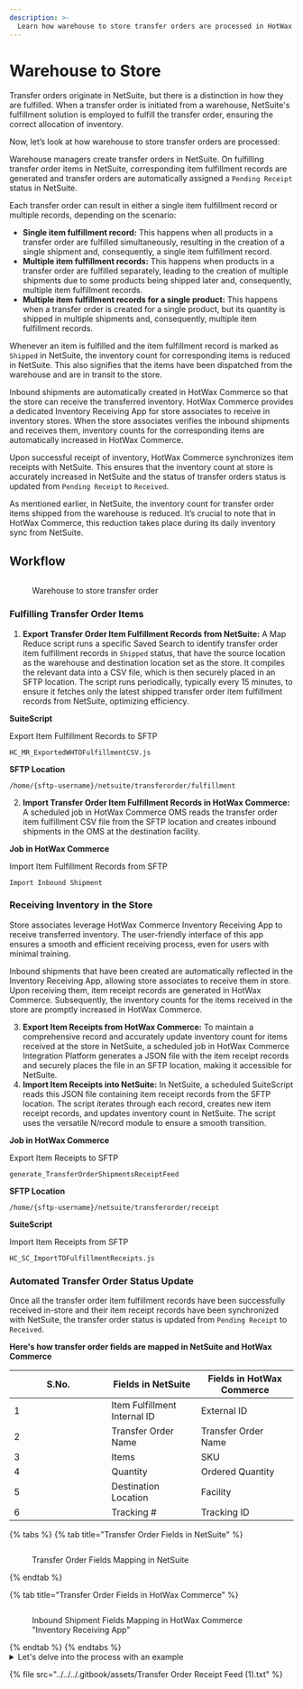 ```yaml
---
description: >-
  Learn how warehouse to store transfer orders are processed in HotWax Commerce.
---
```

# Warehouse to Store

Transfer orders originate in NetSuite, but there is a distinction in how they are fulfilled. When a transfer order is initiated from a warehouse, NetSuite's fulfillment solution is employed to fulfill the transfer order, ensuring the correct allocation of inventory.

Now, let’s look at how warehouse to store transfer orders are processed:

Warehouse managers create transfer orders in NetSuite. On fulfilling transfer order items in NetSuite, corresponding item fulfillment records are generated and transfer orders are automatically assigned a `Pending Receipt` status in NetSuite.

Each transfer order can result in either a single item fulfillment record or multiple records, depending on the scenario:

* **Single item fulfillment record:** This happens when all products in a transfer order are fulfilled simultaneously, resulting in the creation of a single shipment and, consequently, a single item fulfillment record.
* **Multiple item fulfillment records:** This happens when products in a transfer order are fulfilled separately, leading to the creation of multiple shipments due to some products being shipped later and, consequently, multiple item fulfillment records.
* **Multiple item fulfillment records for a single product:** This happens when a transfer order is created for a single product, but its quantity is shipped in multiple shipments and, consequently, multiple item fulfillment records.

Whenever an item is fulfilled and the item fulfillment record is marked as `Shipped` in NetSuite, the inventory count for corresponding items is reduced in NetSuite. This also signifies that the items have been dispatched from the warehouse and are in transit to the store.

Inbound shipments are automatically created in HotWax Commerce so that the store can receive the transferred inventory. HotWax Commerce provides a dedicated Inventory Receiving App for store associates to receive in inventory stores. When the store associates verifies the inbound shipments and receives them, inventory counts for the corresponding items are automatically increased in HotWax Commerce.

Upon successful receipt of inventory, HotWax Commerce synchronizes item receipts with NetSuite. This ensures that the inventory count at store is accurately increased in NetSuite and the status of transfer orders status is updated from `Pending Receipt` to `Received`.

As mentioned earlier, in NetSuite, the inventory count for transfer order items shipped from the warehouse is reduced. It’s crucial to note that in HotWax Commerce, this reduction takes place during its daily inventory sync from NetSuite.

## Workflow

<figure><img src="../../../.gitbook/assets/33.png" alt=""><figcaption><p>Warehouse to store transfer order</p></figcaption></figure>

### Fulfilling Transfer Order Items

1. **Export Transfer Order Item Fulfillment Records from NetSuite:** A Map Reduce script runs a specific Saved Search to identify transfer order item fulfillment records in `Shipped` status, that have the source location as the warehouse and destination location set as the store. It compiles the relevant data into a CSV file, which is then securely placed in an SFTP location. The script runs periodically, typically every 15 minutes, to ensure it fetches only the latest shipped transfer order item fulfillment records from NetSuite, optimizing efficiency.

**SuiteScript**

Export Item Fulfillment Records to SFTP

```
HC_MR_ExportedWHTOFulfillmentCSV.js
```

**SFTP Location**

```
/home/{sftp-username}/netsuite/transferorder/fulfillment
```

2. **Import Transfer Order Item Fulfillment Records in HotWax Commerce:** A scheduled job in HotWax Commerce OMS reads the transfer order item fulfillment CSV file from the SFTP location and creates inbound shipments in the OMS at the destination facility.

**Job in HotWax Commerce**

Import Item Fulfillment Records from SFTP

```
Import Inbound Shipment
```

### Receiving Inventory in the Store

Store associates leverage HotWax Commerce Inventory Receiving App to receive transferred inventory. The user-friendly interface of this app ensures a smooth and efficient receiving process, even for users with minimal training.

Inbound shipments that have been created are automatically reflected in the Inventory Receiving App, allowing store associates to receive them in store. Upon receiving them, item receipt records are generated in HotWax Commerce. Subsequently, the inventory counts for the items received in the store are promptly increased in HotWax Commerce.

3. **Export Item Receipts from HotWax Commerce:** To maintain a comprehensive record and accurately update inventory count for items received at the store in NetSuite, a scheduled job in HotWax Commerce Integration Platform generates a JSON file with the item receipt records and securely places the file in an SFTP location, making it accessible for NetSuite.
4. **Import Item Receipts into NetSuite:** In NetSuite, a scheduled SuiteScript reads this JSON file containing item receipt records from the SFTP location. The script iterates through each record, creates new item receipt records, and updates inventory count in NetSuite. The script uses the versatile N/record module to ensure a smooth transition.

**Job in HotWax Commerce**

Export Item Receipts to SFTP

```
generate_TransferOrderShipmentsReceiptFeed
```

**SFTP Location**

```
/home/{sftp-username}/netsuite/transferorder/receipt
```

**SuiteScript**

Import Item Receipts from SFTP

```
HC_SC_ImportTOFulfillmentReceipts.js
```

### Automated Transfer Order Status Update

Once all the transfer order item fulfillment records have been successfully received in-store and their item receipt records have been synchronized with NetSuite, the transfer order status is updated from `Pending Receipt` to `Received`.

**Here's how transfer order fields are mapped in NetSuite and HotWax Commerce**

<table data-full-width="false"><thead><tr><th width="157">S.No.</th><th>Fields in NetSuite</th><th>Fields in HotWax Commerce</th></tr></thead><tbody><tr><td>1</td><td>Item Fulfillment Internal ID</td><td>External ID</td></tr><tr><td>2</td><td>Transfer Order Name</td><td>Transfer Order Name</td></tr><tr><td>3</td><td>Items</td><td>SKU</td></tr><tr><td>4</td><td>Quantity</td><td>Ordered Quantity</td></tr><tr><td>5</td><td>Destination Location</td><td>Facility</td></tr><tr><td>6</td><td>Tracking #</td><td>Tracking ID</td></tr></tbody></table>

{% tabs %}
{% tab title="Transfer Order Fields in NetSuite" %}
<figure><img src="../../../.gitbook/assets/34.png" alt=""><figcaption><p>Transfer Order Fields Mapping in NetSuite</p></figcaption></figure>
{% endtab %}

{% tab title="Transfer Order Fields in HotWax Commerce" %}
<figure><img src="../../../.gitbook/assets/35.png" alt=""><figcaption><p>Inbound Shipment Fields Mapping in HotWax Commerce "Inventory Receiving App"</p></figcaption></figure>
{% endtab %}
{% endtabs %}

<details>

<summary>Let's delve into the process with an example</summary>

Consider a scenario where a retailer operates a store named Brooklyn, alongside a central warehouse. The Brooklyn store is experiencing low stock levels for a particular product, so the store manager requests a transfer of 100 quantities from the central warehouse. In this event, a warehouse-to-store transfer order is created for 100 quantities in NetSuite.

It's possible that the warehouse manager ships these quantities in multiple shipments. For example, 60 quantities might be picked, packed, and shipped initially, with the remaining 40 scheduled for shipment at a later time. In this setup, a transfer order for 100 quantities will have two item fulfillment records created in NetSuite. The first record reflects the fulfillment of 60 quantities, marked with a `Shipped` status, indicating their dispatch from the warehouse. The second record represents the remaining 40 quantities.

Following this, a Map Reduce script generates a CSV file containing details of the item fulfillment record for the initial 60 quantities and places it at an SFTP location.

A scheduled job in HotWax Commerce OMS reads this CSV file and creates an inbound shipment at the Brooklyn store location. Store associates use Inventory Receiving App to initiate in-store receiving against this shipment. Upon receiving, item receipt records are generated in HotWax Commerce, increasing the product inventory by 60 quantities at the Brooklyn store location. Subsequently, HotWax Commerce then synchronizes these item receipt records to NetSuite to accurately update the inventory count in NetSuite as well.

Once the second item fulfillment record is fulfilled in NetSuite and shipped from the central warehouse, the Map Reduce script again creates a CSV file containing details of the item final fulfillment record for the remaining 40 quantities and places it at an SFTP location.

A scheduled job in HotWax Commerce OMS reads this CSV file and creates another inbound shipment at the Brooklyn store location. Upon receiving, item receipt records are generated in HotWax Commerce, increasing the product inventory by 40 quantities at the Brooklyn store location. Subsequently, these item receipt records are synchronized to NetSuite, marking the completion of the transfer order in NetSuite, updating inventory counts and updating transfer order status from `Pending Receipt` to `Received`.

</details>

{% file src="../../../.gitbook/assets/Transfer Order Receipt Feed (1).txt" %}

